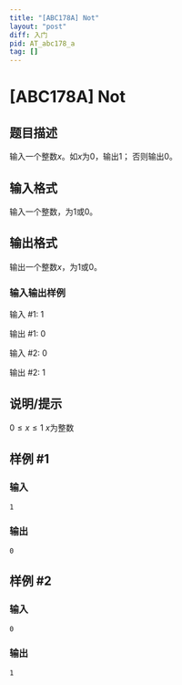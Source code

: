 ```yaml
---
title: "[ABC178A] Not"
layout: "post"
diff: 入门
pid: AT_abc178_a
tag: []
---
```


# [ABC178A] Not

## 题目描述

输入一个整数$x$。如$x$为$0$，输出$1$； 否则输出$0$。

## 输入格式

输入一个整数，为$1$或$0$。

## 输出格式

输出一个整数$x$，为$1$或$0$。
### 输入输出样例
输入 #1: 1

输出 #1: 0


输入 #2: 0

输出 #2: 1

## 说明/提示

$0≤ x ≤ 1$ 
$x$为整数

## 样例 #1

### 输入

```
1
```

### 输出

```
0
```

## 样例 #2

### 输入

```
0
```

### 输出

```
1
```

